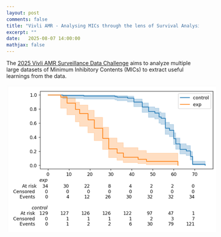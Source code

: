 ```yaml
---
layout: post
comments: false
title: "Vivli AMR - Analysing MICs through the lens of Survival Analysis"
excerpt: ""
date:   2025-08-07 14:00:00
mathjax: false
---
```


The [2025 Vivli AMR Surveillance Data Challenge](https://amr.vivli.org/data-challenge/data-challenge-overview/) aims to analyze multiple large datasets of Minimum Inhibitory Contents (MICs) to extract useful learnings from the data.

<div class="imgcap">
<img style="max-width: 550px; max-height: 500px" src="/assets/vivli/test.png">
</div>

